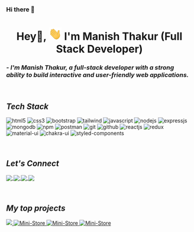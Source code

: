 ### Hi there 👋

<!----------------------------------- Heading Section ------------------------------------>
<h1 align="center">
    Hey👋,
    <img src="https://raw.githubusercontent.com/ABSphreak/ABSphreak/master/gifs/Hi.gif" width="35">
    I'm Manish Thakur (Full Stack Developer)
</h1>



<!----------------------------------- About Section ------------------------------------>

<h3>
    <i>- 
         I'm Manish Thakur, a full-stack developer with a strong ability to build interactive and user-friendly web applications.
    </i>
</h3>

<br>


<!----------------------------------- Tech Stack Section ------------------------------------>

<h2><i>Tech Stack</i></h2>

<p>
      <img src="https://img.shields.io/badge/HTML5-E34F26?style=for-the-badge&logo=html5&logoColor=white" alt="html5" />
    <img src="https://img.shields.io/badge/CSS3-1572B6?style=for-the-badge&logo=css3&logoColor=white" alt="css3" />
    <img src="https://img.shields.io/badge/Bootstrap-563D7C?style=for-the-badge&logo=bootstrap&logoColor=white" alt="bootstrap" />
    <img src="https://img.shields.io/badge/Tailwind_CSS-38B2AC?style=for-the-badge&logo=tailwind-css&logoColor=white" alt="tailwind" />
    <img src="https://img.shields.io/badge/JavaScript-323330?style=for-the-badge&logo=javascript&logoColor=F7DF1E" alt="javascript" />
    <img src="https://img.shields.io/badge/Node.js-339933?style=for-the-badge&logo=nodedotjs&logoColor=white" alt="nodejs" />
    <img src="https://img.shields.io/badge/Express.js-000000?style=for-the-badge&logo=express&logoColor=white" alt="expressjs" />
    <img src="https://img.shields.io/badge/MongoDB-4EA94B?style=for-the-badge&logo=mongodb&logoColor=white" alt="mongodb" />
    <img src="https://img.shields.io/badge/npm-CB3837?style=for-the-badge&logo=npm&logoColor=white" alt="npm" />
    <img src="https://img.shields.io/badge/Postman-FF6C37?style=for-the-badge&logo=Postman&logoColor=white" alt="postman" />
    <img src="https://img.shields.io/badge/Git-f44d27?style=for-the-badge&logo=git&logoColor=white" alt="git" />
    <img src="https://img.shields.io/badge/GitHub-100000?style=for-the-badge&logo=github&logoColor=white" alt="github" />
    <img src="https://img.shields.io/badge/React-20232A?style=for-the-badge&logo=react&logoColor=61DAFB" alt="reactjs" />
    <img src="https://img.shields.io/badge/Redux-593D88?style=for-the-badge&logo=redux&logoColor=white" alt="redux" />
    <img src="https://img.shields.io/badge/Material%20UI-007FFF?style=for-the-badge&logo=mui&logoColor=white" alt="material-ui" />
    <img src="https://img.shields.io/badge/Chakra%20UI-3bc7bd?style=for-the-badge&logo=chakraui&logoColor=white" alt="chakra-ui" />
    <img src="https://img.shields.io/badge/styled--components-DB7093?style=for-the-badge&logo=styled-components&logoColor=white" alt="styled-components" />
</p>
<br>

<!----------------------------------- Social Media Links Section ------------------------------------>

<h2><i>Let's Connect</i></h2>


<p align="left">
    <a href="https://www.linkedin.com/in/manish-thakur-%F0%9F%87%AE%F0%9F%87%B3-9a6877235/">
        <img align="center" src="https://img.shields.io/badge/LinkedIn-0077B5?style=for-the-badge&logo=linkedin&logoColor=white"  />
    </a>
    <a href="https://twitter.com/Manisht231690">
        <img align="center" src="https://img.shields.io/badge/Twitter-1DA1F2?style=for-the-badge&logo=twitter&logoColor=white" />
    </a>
    <a href="https://manish-thakur-portfolio.netlify.app/">
        <img align="center" src="https://img.shields.io/badge/Portfolio-18A303?style=for-the-badge&logo=ionic&logoColor=white" />
    </a>
    <a title="manishthakur231690@gmail.com" href="mailto:manishthakur231690@gmail.com">
        <img align="center" src="https://img.shields.io/badge/Gmail-D14836?style=for-the-badge&logo=gmail&logoColor=white" />
    </a>
</p>
<br>

<h2><i>My top projects</i></h2>


<p align="left">
    <a href="https://github.com/m-Manish-Thakur/Doctor-Booking-App" target="blank">
        <img src="https://img.shields.io/static/v1?style=for-the-badge&message=Doctor-Appointment-App&color=4169e1&logo=tmux&logoColor=FFFFFF&label=" />
    </a>
    <a href="https://github.com/m-Manish-Thakur/Disney-Hotstar" target="blank">
        <img src="https://img.shields.io/static/v1?style=for-the-badge&message=Disney+Hotstar&color=000080&logo=tmux&logoColor=FFFFFF&label=" alt="Mini-Store" />
    </a>
     <a href="https://github.com/m-Manish-Thakur/YouTube_React" target="blank">
        <img src="https://img.shields.io/static/v1?style=for-the-badge&message=YouTube Clone&color=CD201F&logo=tmux&logoColor=FFFFFF&label=" alt="Mini-Store" />
    </a>
     <a href="https://github.com/m-Manish-Thakur/Blog_app" target="blank">
        <img src="https://img.shields.io/static/v1?style=for-the-badge&message=Blog App&color=1BB91F&logo=tmux&logoColor=FFFFFF&label=" alt="Mini-Store" />
    </a>
</p>
<br>


<!--
**m-Manish-Thakur/m-Manish-Thakur** is a ✨ _special_ ✨ repository because its `README.md` (this file) appears on your GitHub profile.

Here are some ideas to get you started:

- 🔭 I’m currently working on ...
- 🌱 I’m currently learning ...
- 👯 I’m looking to collaborate on ...
- 🤔 I’m looking for help with ...
- 💬 Ask me about ...
- 📫 How to reach me: ...
- 😄 Pronouns: ...
- ⚡ Fun fact: ...
-->
